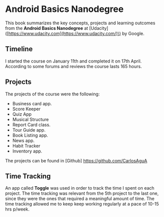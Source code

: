 # Android Basics Nanodegree

This book summarizes the key concepts, projects and learning outcomes from the **Android Basics Nanodegree** at \[Udacity\]\([https://www.udacity.com](https://www.udacity.com/)\) by Google.

## **Timeline**

I started the course on January 11th and completed it on 17th April. According to some forums and reviews the course lasts 165 hours.

## **Projects**

The  projects of the course were the following:

* Business card app.
* Score Keeper
* Quiz App
* Musical Structure
* Report Card class.
* Tour Guide app.
* Book Listing app.
* News app.
* Habit Tracker
* Inventory app. 

The projects can be found in \[Github\] https://github.com/CarlosAguA

## **Time Tracking**

An app called **Toggle** was used in order to track the time I spent on each project. The time tracking was relevant from the 5th project to the last one, since they were the ones that required a  meaningful amount of time. The time tracking allowed me to keep  keep working regularly at a pace of 10-15 hrs p/week.


